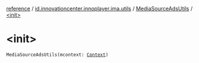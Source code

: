 [reference](../../index.md) / [id.innovationcenter.innoplayer.ima.utils](../index.md) / [MediaSourceAdsUtils](index.md) / [&lt;init&gt;](./-init-.md)

# &lt;init&gt;

`MediaSourceAdsUtils(mcontext: `[`Context`](https://developer.android.com/reference/android/content/Context.html)`)`